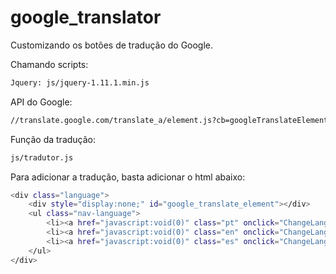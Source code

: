 # google_translator
Customizando os botões de tradução do Google.

Chamando scripts:
```bash
Jquery: js/jquery-1.11.1.min.js
```
API do Google: 
```bash
//translate.google.com/translate_a/element.js?cb=googleTranslateElementInit
```
Função da tradução: 
```bash
js/tradutor.js
```
Para adicionar a tradução, basta adicionar o html abaixo:
```bash
<div class="language">
	<div style="display:none;" id="google_translate_element"></div>
	<ul class="nav-language">
		<li><a href="javascript:void(0)" class="pt" onclick="ChangeLang('pt')" title="Traduzir para português"><img src="img/portugues.gif" alt="Portugues" /></a></li>
		<li><a href="javascript:void(0)" class="en" onclick="ChangeLang('en')" title="Translate to English"><img src="img/english.gif" alt="English" /></a></li>
		<li><a href="javascript:void(0)" class="es" onclick="ChangeLang('es')" title="Traducir al espanhol"><img src="img/espanol.gif" alt="Spanish" /></a></li>
	</ul>
</div>
```

